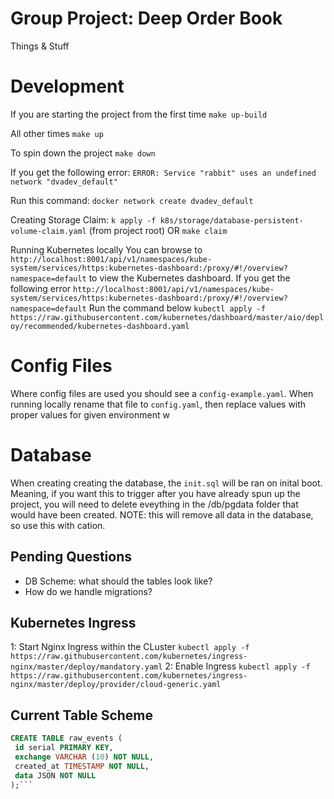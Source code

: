 # Group Project: Deep Order Book

Things & Stuff

# Development
If you are starting the project from the first time
`make up-build`

All other times
`make up`

To spin down the project
`make down`

If you get the following error:
`ERROR: Service "rabbit" uses an undefined network "dvadev_default"`

Run this command:
`docker network create dvadev_default`

Creating Storage Claim:
`k apply -f k8s/storage/database-persistent-volume-claim.yaml` (from project root)
OR
`make claim`

Running Kubernetes locally
You can browse to `http://localhost:8001/api/v1/namespaces/kube-system/services/https:kubernetes-dashboard:/proxy/#!/overview?namespace=default` to view the Kubernetes dashboard.
If you get the following error `http://localhost:8001/api/v1/namespaces/kube-system/services/https:kubernetes-dashboard:/proxy/#!/overview?namespace=default` Run the command below
`kubectl apply -f https://raw.githubusercontent.com/kubernetes/dashboard/master/aio/deploy/recommended/kubernetes-dashboard.yaml`

# Config Files
Where config files are used you should see a `config-example.yaml`. When running locally
rename that file to `config.yaml`, then replace values with proper values for given environment
w
# Database
When creating creating the database, the `init.sql` will be ran on inital boot.
Meaning, if you want this to trigger after you have already spun up the project,
you will need to delete eveything in the /db/pgdata folder that would have been created.
NOTE: this will remove all data in the database, so use this with cation.

## Pending Questions
- DB Scheme: what should the tables look like?
- How do we handle migrations?


## Kubernetes Ingress
1: Start Nginx Ingress within the CLuster
	`kubectl apply -f https://raw.githubusercontent.com/kubernetes/ingress-nginx/master/deploy/mandatory.yaml`
2: Enable Ingress
	`kubectl apply -f https://raw.githubusercontent.com/kubernetes/ingress-nginx/master/deploy/provider/cloud-generic.yaml`


## Current Table Scheme
```sql
CREATE TABLE raw_events (
 id serial PRIMARY KEY,
 exchange VARCHAR (10) NOT NULL,
 created_at TIMESTAMP NOT NULL,
 data JSON NOT NULL
);```
